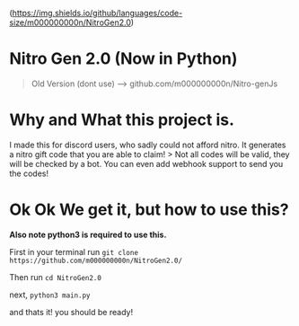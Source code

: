 (https://img.shields.io/github/languages/code-size/m000000000n/NitroGen2.0)
# Nitro Gen 2.0 (Now in Python)
> Old Version (dont use) --> github.com/m000000000n/Nitro-genJs

# Why and What this project is.
I made this for discord users, who sadly could not afford nitro.
It generates a nitro gift code that you are able to claim! > Not all codes will be valid, they will be checked by a bot.
You can even add webhook support to send you the codes!

# Ok Ok We get it, but how to use this?


**Also note python3 is required to use this.**

First in your terminal run `git clone https://github.com/m000000000n/NitroGen2.0/`



Then run `cd NitroGen2.0`


next, ` python3 main.py `


and thats it! you should be ready! 

